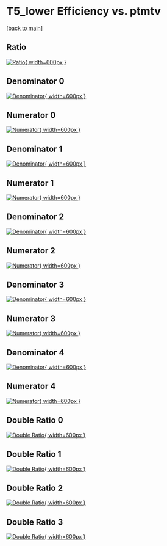 # T5_lower Efficiency vs. ptmtv

[[back to main](./)]



## Ratio

[![Ratio](../mtv/var/T5_lower_loweta_13_1_eff_ptmtv.png){ width=600px }](../mtv/var/T5_lower_loweta_13_1_eff_ptmtv.pdf)

## Denominator 0

[![Denominator](../mtv/den/T5_lower_loweta_13_1_eff_ptmtv_den0.png){ width=600px }](../mtv/den/T5_lower_loweta_13_1_eff_ptmtv_den0.pdf)

## Numerator 0

[![Numerator](../mtv/num/T5_lower_loweta_13_1_eff_ptmtv_num0.png){ width=600px }](../mtv/num/T5_lower_loweta_13_1_eff_ptmtv_num0.pdf)

## Denominator 1

[![Denominator](../mtv/den/T5_lower_loweta_13_1_eff_ptmtv_den1.png){ width=600px }](../mtv/den/T5_lower_loweta_13_1_eff_ptmtv_den1.pdf)

## Numerator 1

[![Numerator](../mtv/num/T5_lower_loweta_13_1_eff_ptmtv_num1.png){ width=600px }](../mtv/num/T5_lower_loweta_13_1_eff_ptmtv_num1.pdf)

## Denominator 2

[![Denominator](../mtv/den/T5_lower_loweta_13_1_eff_ptmtv_den2.png){ width=600px }](../mtv/den/T5_lower_loweta_13_1_eff_ptmtv_den2.pdf)

## Numerator 2

[![Numerator](../mtv/num/T5_lower_loweta_13_1_eff_ptmtv_num2.png){ width=600px }](../mtv/num/T5_lower_loweta_13_1_eff_ptmtv_num2.pdf)

## Denominator 3

[![Denominator](../mtv/den/T5_lower_loweta_13_1_eff_ptmtv_den3.png){ width=600px }](../mtv/den/T5_lower_loweta_13_1_eff_ptmtv_den3.pdf)

## Numerator 3

[![Numerator](../mtv/num/T5_lower_loweta_13_1_eff_ptmtv_num3.png){ width=600px }](../mtv/num/T5_lower_loweta_13_1_eff_ptmtv_num3.pdf)

## Denominator 4

[![Denominator](../mtv/den/T5_lower_loweta_13_1_eff_ptmtv_den4.png){ width=600px }](../mtv/den/T5_lower_loweta_13_1_eff_ptmtv_den4.pdf)

## Numerator 4

[![Numerator](../mtv/num/T5_lower_loweta_13_1_eff_ptmtv_num4.png){ width=600px }](../mtv/num/T5_lower_loweta_13_1_eff_ptmtv_num4.pdf)

## Double Ratio 0

[![Double Ratio](../mtv/ratio/T5_lower_loweta_13_1_eff_ptmtv_ratio0.png){ width=600px }](../mtv/ratio/T5_lower_loweta_13_1_eff_ptmtv_ratio0.pdf)

## Double Ratio 1

[![Double Ratio](../mtv/ratio/T5_lower_loweta_13_1_eff_ptmtv_ratio1.png){ width=600px }](../mtv/ratio/T5_lower_loweta_13_1_eff_ptmtv_ratio1.pdf)

## Double Ratio 2

[![Double Ratio](../mtv/ratio/T5_lower_loweta_13_1_eff_ptmtv_ratio2.png){ width=600px }](../mtv/ratio/T5_lower_loweta_13_1_eff_ptmtv_ratio2.pdf)

## Double Ratio 3

[![Double Ratio](../mtv/ratio/T5_lower_loweta_13_1_eff_ptmtv_ratio3.png){ width=600px }](../mtv/ratio/T5_lower_loweta_13_1_eff_ptmtv_ratio3.pdf)

